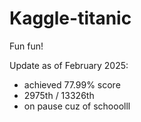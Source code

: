 # Kaggle-titanic
Fun fun!

Update as of February 2025:
- achieved 77.99% score
- 2975th / 13326th
- on pause cuz of schooolll
